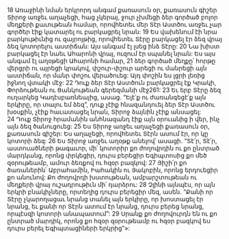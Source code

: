 18 Առաջինի նման երկրորդ անգամ քառասուն օր, քառասուն գիշեր Տիրոջ առջեւ աղաչեցի, հաց չկերայ, ջուր չխմեցի ձեր գործած բոլոր մեղքերի քաւութեան համար, որովհետեւ մեր Տէր Աստծու առջեւ չար գործեր էիք կատարել ու բարկացրել նրան: 19 Ես վախենում էի նրա բարկութիւնից ու զայրոյթից, որովհետեւ Տէրը բարկացել էր ձեզ վրայ ձեզ կոտորելու աստիճան: Այս անգամ էլ լսեց ինձ Տէրը: 20 Նա խիստ բարկացել էր նաեւ Ահարոնի վրայ, ուզում էր սպանել նրան: Ես այս անգամ էլ աղօթեցի Ահարոնի համար, 21 ձեր գործած մեղքը՝ հորթը վերցրի ու այրեցի կրակով, փշուր-փշուր արեցի ու մանրեցի այն աստիճան, որ մանր փոշու վերածուեց: Այդ փոշին ես լցրի լեռից իջնող վտակի մէջ:
22 Դուք ձեր Տէր Աստծուն բարկացրել էք Կրակի, Փորձութեան ու Ցանկութեան գերեզմանի մէջ261: 23 Եւ երբ Տէրը ձեզ ուղարկեց Կադէսբառնեայից, ասաց. “Ելէ՛ք ու ժառանգեցէ՛ք այն երկիրը, որ տալու եմ ձեզ”, դուք չէիք հնազանդուել ձեր Տէր Աստծու խօսքին, չէիք հաւատացել նրան, Տիրոջ ձայնին չէիք անսացել: 24 Դուք Տիրոջ հրամանին անհնազանդ էիք այն օրուանից ի վեր, ինչ այն ձեզ ծանուցուեց:
25 Ես Տիրոջ առջեւ աղաչեցի քառասուն օր, քառասուն գիշեր: Ես աղաչեցի, որովհետեւ Տէրն ասում էր, որ կը կոտորի ձեզ: 26 Ես Տիրոջ առջեւ աղօթք անելով՝ ասացի. “Տէ՛ր, Տէ՛ր, աստուածների թագաւոր, մի՛ կոտորիր քո ժողովրդին ու քո ընտրած մարդկանց, որոնց փրկեցիր, դուրս բերեցիր Եգիպտոսից քո մեծ զօրութեամբ, ամուր ձեռքով ու հզօր բազկով: 27 Յիշի՛ր քո ծառաներին՝ Աբրահամին, Իահակին ու Յակոբին, որոնց երդուեցիր քո անունով: Քո ժողովրդի խստութեան, ամբարշտութեան ու մեղքերի վրայ ուշադրութիւն մի՛ դարձրու: 28 Չլինի այնպէս, որ այն երկրի բնակիչները, որտեղից դուրս բերեցիր մեզ, ասեն. “Քանի որ Տէրը չկարողացաւ նրանց տանել այն երկիրը, որ խոստացել էր նրանց, եւ քանի որ Տէրն ատում էր նրանց, դուրս բերեց նրանց, որպէսզի կոտորի անապատում”: 29 Սրանք քո ժողովուրդն են ու քո ընտրած մարդիկ, որոնց քո հզօր զօրութեամբ ու հզօր բազկով ես դուրս բերել Եգիպտացիների երկրից”»:
